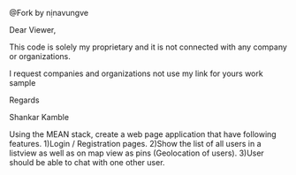 @Fork by nịnavungve

Dear Viewer,

This code is solely my proprietary and it is not connected with any company or organizations.

I request companies and organizations not use my link for yours work sample

Regards

Shankar Kamble

Using the MEAN stack, create a web page application that have following features.
1)Login / Registration pages.
2)Show the list of all users in a listview as well as on map view as pins (Geolocation of users).
3)User should be able to chat with one other user. 

